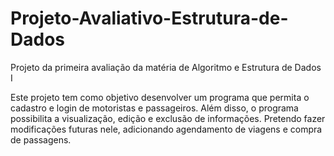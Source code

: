 # Projeto-Avaliativo-Estrutura-de-Dados
Projeto da primeira avaliação da matéria de Algoritmo e Estrutura de Dados I

Este projeto tem como objetivo desenvolver um programa que permita o cadastro e login de motoristas e passageiros. Além disso, o programa possibilita a visualização, edição e exclusão de informações.
Pretendo fazer modificações futuras nele, adicionando agendamento de viagens e compra de passagens.
